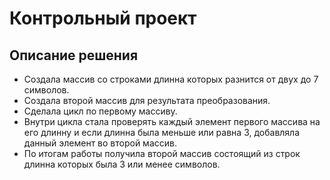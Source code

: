 # Контрольный проект

## Описание решения

- Создала массив со строками длинна которых разнится от двух до 7 символов.
- Создала второй массив для результата преобразования.
- Сделала цикл по первому массиву.
- Внутри цикла стала проверять каждый элемент первого массива на его длинну и если длинна была меньше или равна 3, добавляла данный элемент во второй массив.
- По итогам работы получила второй массив состоящий из строк длинна которых была 3 или менее символов.